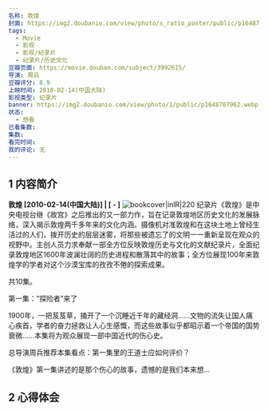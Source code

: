 ```yaml
---
名称: 敦煌
封面: https://img2.doubanio.com/view/photo/s_ratio_poster/public/p1648707962.webp
tags:
  - Movie
  - 影视
  - 影视/纪录片
  - 纪录片/历史文化
豆瓣页面: https://movie.douban.com/subject/3992615/
导演: 周兵
豆瓣评分: 8.9
上映时间: 2010-02-14(中国大陆)
影视类型: 纪录片
banner: https://img2.doubanio.com/view/photo/1/public/p1648707962.webp
状态:
  - 想看
已看集数: 
集数: 
看完时间:
我的评论: 无
---
```

## 1 内容简介

**敦煌 [2010-02-14(中国大陆)] | [ - ]** ![bookcover|inlR|220](https://img2.doubanio.com/view/photo/s_ratio_poster/public/p1648707962.webp)
纪录片《敦煌》是中央电视台继《故宫》之后推出的又一部力作，旨在记录敦煌地区历史文化的发展脉络，深入揭示敦煌两千多年来的文化内涵。摄像机对准敦煌和在这块土地上曾经生活过的人们，拨开历史的层层迷雾，将那些被遗忘了的文明一一重新呈现在观众的视野中。主创人员力求奉献一部全方位反映敦煌历史与文化的文献纪录片，全面纪录敦煌地区1600年波澜壮阔的历史进程和散落其中的故事；全方位展现100年来敦煌学的学者对这个沙漠宝库的孜孜不倦的探索成果。

共10集。

第一集：“探险者”来了

1900年，一把芨芨草，捅开了一个沉睡近千年的藏经洞……文物的流失让国人痛心疾首，学者的奋力拯救让人心生感慨，而这些故事似乎都昭示着一个帝国的国势衰微……本集将为观众展现一部中国近代的伤心史。

总导演周兵推荐本集看点：第一集里的王道士应如何评价？

《敦煌》第一集讲述的是那个伤心的故事，遗憾的是我们本来想...

## 2 心得体会

